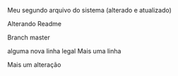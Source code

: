 Meu segundo arquivo do sistema (alterado e atualizado)

Alterando Readme

Branch master

alguma nova linha legal
Mais uma linha

Mais um alteração
